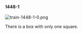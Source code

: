 #### 1448-1
![train-1448-1-0.png](https://github.com/lil-lab/nlvr/raw/master/nlvr/train/images/42/train-1448-1-0.png "train-1448-1-0.png")

There is a box with only one square.